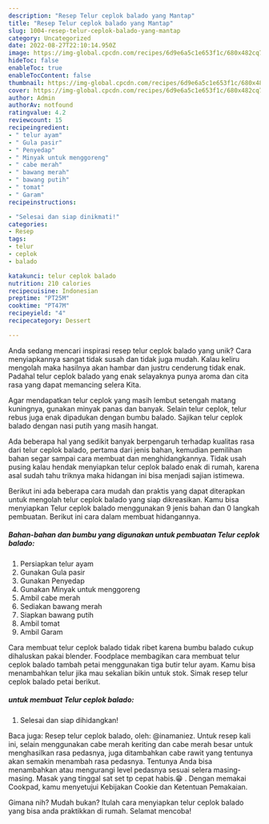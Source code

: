 ```yaml
---
description: "Resep Telur ceplok balado yang Mantap"
title: "Resep Telur ceplok balado yang Mantap"
slug: 1004-resep-telur-ceplok-balado-yang-mantap
category: Uncategorized
date: 2022-08-27T22:10:14.950Z
image: https://img-global.cpcdn.com/recipes/6d9e6a5c1e653f1c/680x482cq70/telur-ceplok-balado-foto-resep-utama.jpg
hideToc: false
enableToc: true
enableTocContent: false
thumbnail: https://img-global.cpcdn.com/recipes/6d9e6a5c1e653f1c/680x482cq70/telur-ceplok-balado-foto-resep-utama.jpg
cover: https://img-global.cpcdn.com/recipes/6d9e6a5c1e653f1c/680x482cq70/telur-ceplok-balado-foto-resep-utama.jpg
author: Admin
authorAv: notfound
ratingvalue: 4.2
reviewcount: 15
recipeingredient:
- " telur ayam"
- " Gula pasir"
- " Penyedap"
- " Minyak untuk menggoreng"
- " cabe merah"
- " bawang merah"
- " bawang putih"
- " tomat"
- " Garam"
recipeinstructions:

- "Selesai dan siap dinikmati!"
categories:
- Resep
tags:
- telur
- ceplok
- balado

katakunci: telur ceplok balado 
nutrition: 210 calories
recipecuisine: Indonesian
preptime: "PT25M"
cooktime: "PT47M"
recipeyield: "4"
recipecategory: Dessert

---
```





Anda sedang mencari inspirasi resep telur ceplok balado yang unik? Cara menyiapkannya sangat tidak susah dan tidak juga mudah. Kalau keliru mengolah maka hasilnya akan hambar dan justru cenderung tidak enak. Padahal telur ceplok balado yang enak selayaknya punya aroma dan cita rasa yang dapat memancing selera Kita.





Agar mendapatkan telur ceplok yang masih lembut setengah matang kuningnya, gunakan minyak panas dan banyak. Selain telur ceplok, telur rebus juga enak dipadukan dengan bumbu balado. Sajikan telur ceplok balado dengan nasi putih yang masih hangat.

Ada beberapa hal yang sedikit banyak berpengaruh terhadap kualitas rasa dari telur ceplok balado, pertama dari jenis bahan, kemudian pemilihan bahan segar sampai cara membuat dan menghidangkannya. Tidak usah pusing kalau hendak menyiapkan telur ceplok balado enak di rumah, karena asal sudah tahu triknya maka hidangan ini bisa menjadi sajian istimewa.






Berikut ini ada beberapa cara mudah dan praktis yang dapat diterapkan untuk mengolah telur ceplok balado yang siap dikreasikan. Kamu bisa menyiapkan Telur ceplok balado menggunakan 9 jenis bahan dan 0 langkah pembuatan. Berikut ini cara dalam membuat hidangannya.

<!--inarticleads1-->

##### Bahan-bahan dan bumbu yang digunakan untuk pembuatan Telur ceplok balado:

1. Persiapkan  telur ayam
1. Gunakan  Gula pasir
1. Gunakan  Penyedap
1. Gunakan  Minyak untuk menggoreng
1. Ambil  cabe merah
1. Sediakan  bawang merah
1. Siapkan  bawang putih
1. Ambil  tomat
1. Ambil  Garam


Cara membuat telur ceplok balado tidak ribet karena bumbu balado cukup dihaluskan pakai blender. Foodplace membagikan cara membuat telur ceplok balado tambah petai menggunakan tiga butir telur ayam. Kamu bisa menambahkan telur jika mau sekalian bikin untuk stok. Simak resep telur ceplok balado petai berikut. 

<!--inarticleads2-->

#####  untuk membuat Telur ceplok balado:


1. Selesai dan siap dihidangkan!

Baca juga: Resep telur ceplok balado, oleh: @inamaniez. Untuk resep kali ini, selain menggunakan cabe merah keriting dan cabe merah besar untuk menghasilkan rasa pedasnya, juga ditambahkan cabe rawit yang tentunya akan semakin menambah rasa pedasnya. Tentunya Anda bisa menambahkan atau mengurangi level pedasnya sesuai selera masing-masing. Masak yang tinggal sat set tp cepat habis.😁 . Dengan memakai Cookpad, kamu menyetujui Kebijakan Cookie dan Ketentuan Pemakaian. 

Gimana nih? Mudah bukan? Itulah cara menyiapkan telur ceplok balado yang bisa anda praktikkan di rumah. Selamat mencoba!
